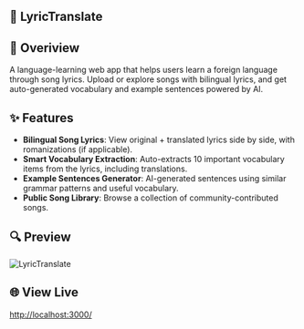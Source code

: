 ## 🎵 LyricTranslate

## 📝 Overiview

A language-learning web app that helps users learn a foreign language through song lyrics. Upload or explore songs with bilingual lyrics, and get auto-generated vocabulary and example sentences powered by AI.

## ✨ Features

-   **Bilingual Song Lyrics**: View original + translated lyrics side by side, with romanizations (if applicable).
-   **Smart Vocabulary Extraction**: Auto-extracts 10 important vocabulary items from the lyrics, including translations.
-   **Example Sentences Generator**: AI-generated sentences using similar grammar patterns and useful vocabulary.
-   **Public Song Library**: Browse a collection of community-contributed songs.

## 🔍 Preview

![LyricTranslate](https://user-images.githubusercontent.com/108481/26860092-0d7f8b1f-5a5c-11e7-9d3c-4a3f9f6a4a8d.gif)

## 🌐 View Live

[http://localhost:3000/](http://localhost:3000/)
